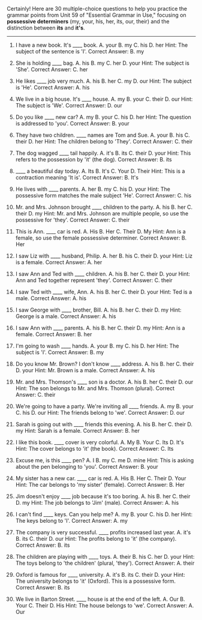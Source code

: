 Certainly! Here are 30 multiple-choice questions to help you practice the grammar points from Unit 59 of "Essential Grammar in Use," focusing on **possessive determiners** (my, your, his, her, its, our, their) and the distinction between **its** and **it's**.

***

1.  I have a new book. It's ____ book.
    A. your B. my C. his D. her
    Hint: The subject of the sentence is 'I'.
    Correct Answer: B. my

2.  She is holding ____ bag.
    A. his B. my C. her D. your
    Hint: The subject is 'She'.
    Correct Answer: C. her

3.  He likes ____ job very much.
    A. his B. her C. my D. our
    Hint: The subject is 'He'.
    Correct Answer: A. his

4.  We live in a big house. It's ____ house.
    A. my B. your C. their D. our
    Hint: The subject is 'We'.
    Correct Answer: D. our

5.  Do you like ____ new car?
    A. my B. your C. his D. her
    Hint: The question is addressed to 'you'.
    Correct Answer: B. your

6.  They have two children. ____ names are Tom and Sue.
    A. your B. his C. their D. her
    Hint: The children belong to 'They'.
    Correct Answer: C. their

7.  The dog wagged ____ tail happily.
    A. it's B. its C. their D. your
    Hint: This refers to the possession by 'it' (the dog).
    Correct Answer: B. its

8.  ____ a beautiful day today.
    A. Its B. It's C. Your D. Their
    Hint: This is a contraction meaning 'It is'.
    Correct Answer: B. It's

9.  He lives with ____ parents.
    A. her B. my C. his D. your
    Hint: The possessive form matches the male subject 'He'.
    Correct Answer: C. his

10. Mr. and Mrs. Johnson brought ____ children to the party.
    A. his B. her C. their D. my
    Hint: Mr. and Mrs. Johnson are multiple people, so use the possessive for 'they'.
    Correct Answer: C. their

11. This is Ann. ____ car is red.
    A. His B. Her C. Their D. My
    Hint: Ann is a female, so use the female possessive determiner.
    Correct Answer: B. Her

12. I saw Liz with ____ husband, Philip.
    A. her B. his C. their D. your
    Hint: Liz is a female.
    Correct Answer: A. her

13. I saw Ann and Ted with ____ children.
    A. his B. her C. their D. your
    Hint: Ann and Ted together represent 'they'.
    Correct Answer: C. their

14. I saw Ted with ____ wife, Ann.
    A. his B. her C. their D. your
    Hint: Ted is a male.
    Correct Answer: A. his

15. I saw George with ____ brother, Bill.
    A. his B. her C. their D. my
    Hint: George is a male.
    Correct Answer: A. his

16. I saw Ann with ____ parents.
    A. his B. her C. their D. my
    Hint: Ann is a female.
    Correct Answer: B. her

17. I'm going to wash ____ hands.
    A. your B. my C. his D. her
    Hint: The subject is 'I'.
    Correct Answer: B. my

18. Do you know Mr. Brown? I don't know ____ address.
    A. his B. her C. their D. your
    Hint: Mr. Brown is a male.
    Correct Answer: A. his

19. Mr. and Mrs. Thomson's ____ son is a doctor.
    A. his B. her C. their D. our
    Hint: The son belongs to Mr. and Mrs. Thomson (plural).
    Correct Answer: C. their

20. We're going to have a party. We're inviting all ____ friends.
    A. my B. your C. his D. our
    Hint: The friends belong to 'we'.
    Correct Answer: D. our

21. Sarah is going out with ____ friends this evening.
    A. his B. her C. their D. my
    Hint: Sarah is a female.
    Correct Answer: B. her

22. I like this book. ____ cover is very colorful.
    A. My B. Your C. Its D. It's
    Hint: The cover belongs to 'it' (the book).
    Correct Answer: C. Its

23. Excuse me, is this ____ pen?
    A. I B. my C. me D. mine
    Hint: This is asking about the pen belonging to 'you'.
    Correct Answer: B. your

24. My sister has a new car. ____ car is red.
    A. His B. Her C. Their D. Your
    Hint: The car belongs to 'my sister' (female).
    Correct Answer: B. Her

25. Jim doesn't enjoy ____ job because it's too boring.
    A. his B. her C. their D. my
    Hint: The job belongs to 'Jim' (male).
    Correct Answer: A. his

26. I can't find ____ keys. Can you help me?
    A. my B. your C. his D. her
    Hint: The keys belong to 'I'.
    Correct Answer: A. my

27. The company is very successful. ____ profits increased last year.
    A. it's B. its C. their D. our
    Hint: The profits belong to 'it' (the company).
    Correct Answer: B. its

28. The children are playing with ____ toys.
    A. their B. his C. her D. your
    Hint: The toys belong to 'the children' (plural, 'they').
    Correct Answer: A. their

29. Oxford is famous for ____ university.
    A. it's B. its C. their D. your
    Hint: The university belongs to 'it' (Oxford). This is a possessive form.
    Correct Answer: B. its

30. We live in Barton Street. ____ house is at the end of the left.
    A. Our B. Your C. Their D. His
    Hint: The house belongs to 'we'.
    Correct Answer: A. Our